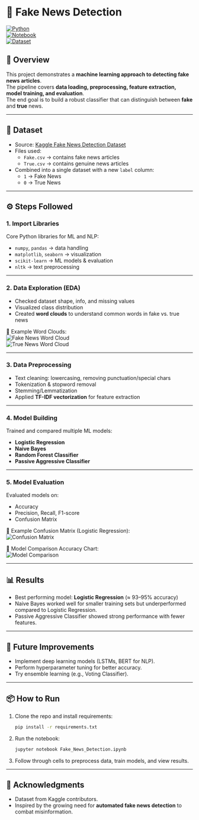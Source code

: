# 📰 Fake News Detection

[![Python](https://img.shields.io/badge/Python-3.9-blue.svg)](https://www.python.org/)  
[![Notebook](https://colab.research.google.com/assets/colab-badge.svg)](Fake_News_Detection.ipynb)  
[![Dataset](https://img.shields.io/badge/Dataset-Kaggle-orange)](https://www.kaggle.com/)  


## 📌 Overview  
This project demonstrates a **machine learning approach to detecting fake news articles**.  
The pipeline covers **data loading, preprocessing, feature extraction, model training, and evaluation**.  
The end goal is to build a robust classifier that can distinguish between **fake** and **true** news.

---

## 📂 Dataset  
- Source: [Kaggle Fake News Detection Dataset](https://www.kaggle.com/)  
- Files used:  
  - `Fake.csv` → contains fake news articles  
  - `True.csv` → contains genuine news articles  
- Combined into a single dataset with a new `label` column:  
  - `1` → Fake News  
  - `0` → True News  

---

## ⚙️ Steps Followed  

### 1. Import Libraries  
Core Python libraries for ML and NLP:  
- `numpy`, `pandas` → data handling  
- `matplotlib`, `seaborn` → visualization  
- `scikit-learn` → ML models & evaluation  
- `nltk` → text preprocessing  

---

### 2. Data Exploration (EDA)  
- Checked dataset shape, info, and missing values  
- Visualized class distribution  
- Created **word clouds** to understand common words in fake vs. true news  

📸 Example Word Clouds:  
![Fake News Word Cloud](images/fake_wordcloud.png)  
![True News Word Cloud](images/true_wordcloud.png)  

---

### 3. Data Preprocessing  
- Text cleaning: lowercasing, removing punctuation/special chars  
- Tokenization & stopword removal  
- Stemming/Lemmatization  
- Applied **TF-IDF vectorization** for feature extraction  

---

### 4. Model Building  
Trained and compared multiple ML models:  
- **Logistic Regression**  
- **Naive Bayes**  
- **Random Forest Classifier**  
- **Passive Aggressive Classifier**  

---

### 5. Model Evaluation  
Evaluated models on:  
- Accuracy  
- Precision, Recall, F1-score  
- Confusion Matrix  

📸 Example Confusion Matrix (Logistic Regression):  
![Confusion Matrix](images/confusion_matrix.png)  

📸 Model Comparison Accuracy Chart:  
![Model Comparison](images/model_accuracy.png)  

---

## 📊 Results  
- Best performing model: **Logistic Regression** (≈ 93–95% accuracy)  
- Naive Bayes worked well for smaller training sets but underperformed compared to Logistic Regression.  
- Passive Aggressive Classifier showed strong performance with fewer features.  

---

## 🚀 Future Improvements  
- Implement deep learning models (LSTMs, BERT for NLP).  
- Perform hyperparameter tuning for better accuracy.  
- Try ensemble learning (e.g., Voting Classifier).  

---

## 📦 How to Run  
1. Clone the repo and install requirements:  
   ```bash
   pip install -r requirements.txt
   ```
2. Run the notebook:  
   ```bash
   jupyter notebook Fake_News_Detection.ipynb
   ```
3. Follow through cells to preprocess data, train models, and view results.  

---

## 🙌 Acknowledgments  
- Dataset from Kaggle contributors.  
- Inspired by the growing need for **automated fake news detection** to combat misinformation.  


